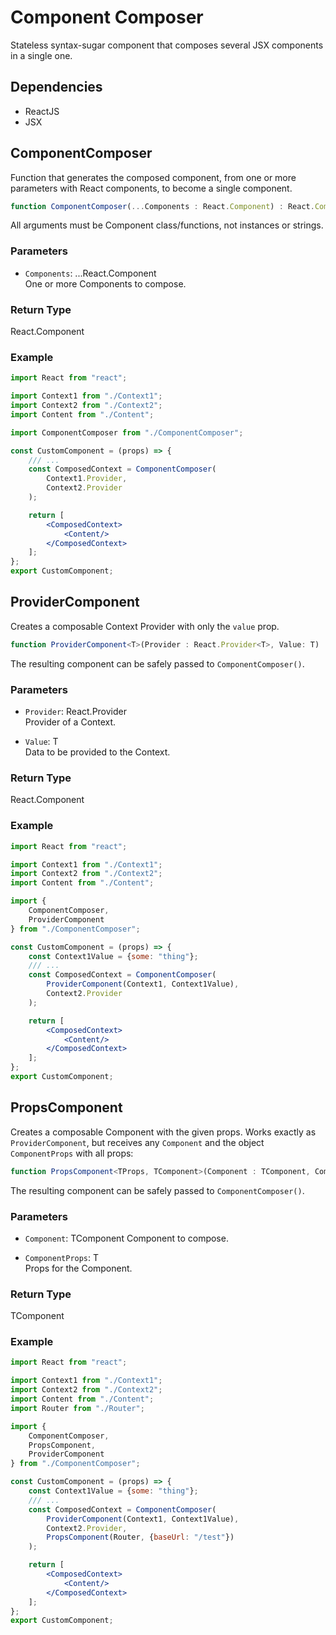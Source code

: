 # Component Composer

Stateless syntax-sugar component that composes several JSX components in a single one.



## Dependencies

* ReactJS
* JSX



## ComponentComposer

Function that generates the composed component, from one or more parameters with React components, to become a single component.

```ts
function ComponentComposer(...Components : React.Component) : React.Component
```
All arguments must be Component class/functions, not instances or strings.

### Parameters

* `Components`: ...React.Component  
One or more Components to compose.

### Return Type

React.Component

### Example

```jsx
import React from "react";

import Context1 from "./Context1";
import Context2 from "./Context2";
import Content from "./Content";

import ComponentComposer from "./ComponentComposer";

const CustomComponent = (props) => {
	/// ...
	const ComposedContext = ComponentComposer(
		Context1.Provider,
		Context2.Provider
	);

	return [
		<ComposedContext>
			<Content/>
		</ComposedContext>
	];
};
export CustomComponent;
```

## ProviderComponent

Creates a composable Context Provider with only the `value` prop.

```ts
function ProviderComponent<T>(Provider : React.Provider<T>, Value: T) : React.Component
```

The resulting component can be safely passed to `ComponentComposer()`.

### Parameters

* `Provider`: React.Provider  
Provider of a Context.

* `Value`: T  
Data to be provided to the Context.

### Return Type

React.Component

### Example

```jsx
import React from "react";

import Context1 from "./Context1";
import Context2 from "./Context2";
import Content from "./Content";

import {
	ComponentComposer,
	ProviderComponent
} from "./ComponentComposer";

const CustomComponent = (props) => {
	const Context1Value = {some: "thing"};
	/// ...
	const ComposedContext = ComponentComposer(
		ProviderComponent(Context1, Context1Value),
		Context2.Provider
	);

	return [
		<ComposedContext>
			<Content/>
		</ComposedContext>
	];
};
export CustomComponent;
```

## PropsComponent

Creates a composable Component with the given props.
Works exactly as `ProviderComponent`, but receives any `Component` and the object `ComponentProps` with all props:

```ts
function PropsComponent<TProps, TComponent>(Component : TComponent, ComponentProps: TProps) : TComponent
```

The resulting component can be safely passed to `ComponentComposer()`.

### Parameters

* `Component`: TComponent
Component to compose.

* `ComponentProps`: T  
Props for the Component.

### Return Type

TComponent

### Example

```jsx
import React from "react";

import Context1 from "./Context1";
import Context2 from "./Context2";
import Content from "./Content";
import Router from "./Router";

import {
	ComponentComposer,
	PropsComponent,
	ProviderComponent
} from "./ComponentComposer";

const CustomComponent = (props) => {
	const Context1Value = {some: "thing"};
	/// ...
	const ComposedContext = ComponentComposer(
		ProviderComponent(Context1, Context1Value),
		Context2.Provider,
		PropsComponent(Router, {baseUrl: "/test"})
	);

	return [
		<ComposedContext>
			<Content/>
		</ComposedContext>
	];
};
export CustomComponent;
```